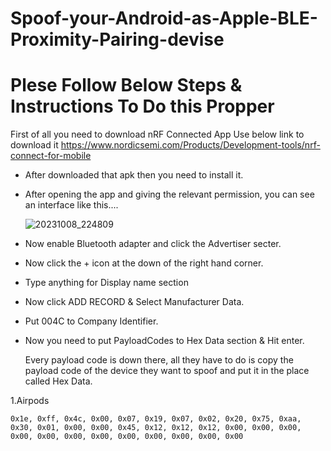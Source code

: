 # Spoof-your-Android-as-Apple-BLE-Proximity-Pairing-devise

# Plese Follow Below Steps & Instructions To Do this Propper

First of all you need to download nRF Connected App Use below link to download it
https://www.nordicsemi.com/Products/Development-tools/nrf-connect-for-mobile

- After downloaded that apk then you need to install it.
- After opening the app and giving the relevant permission, you can see an interface like this....
  
  ![20231008_224809](20231008_224809.gif)


- Now enable Bluetooth adapter and click the Advertiser secter.
- Now click the  +  icon at the down of the right hand corner.
- Type anything for Display name section
- Now click ADD RECORD & Select Manufacturer Data.
- Put 004C to Company Identifier.
- Now you need to put PayloadCodes to Hex Data  section & Hit enter.

  Every payload code is down there, all they have to do is copy the payload code of the device they want to spoof and put it in the place called Hex Data.

1.Airpods
````
0x1e, 0xff, 0x4c, 0x00, 0x07, 0x19, 0x07, 0x02, 0x20, 0x75, 0xaa, 0x30, 0x01, 0x00, 0x00, 0x45, 0x12, 0x12, 0x12, 0x00, 0x00, 0x00, 0x00, 0x00, 0x00, 0x00, 0x00, 0x00, 0x00, 0x00, 0x00
````
  

  
